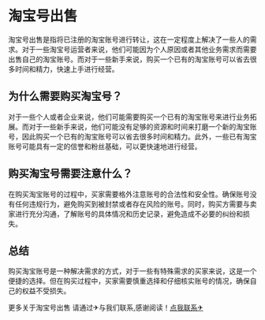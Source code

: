 # 淘宝号出售

淘宝号出售是指将已注册的淘宝账号进行转让，这在一定程度上解决了一些人的需求。对于一些淘宝号运营者来说，他们可能因为个人原因或者其他业务需求而需要出售自己的淘宝账号。而对于一些新手来说，购买一个已有的淘宝账号可以省去很多时间和精力，快速上手进行经营。

## 为什么需要购买淘宝号？

对于一些个人或者企业来说，他们可能需要购买一个已有的淘宝账号来进行业务拓展。而对于一些新手来说，他们可能没有足够的资源和时间来打磨一个新的淘宝账号，因此购买一个已有的淘宝账号可以省去很多时间和精力。此外，一些已有淘宝账号可能具有一定的信誉和粉丝基础，可以更快速地进行经营。

## 购买淘宝号需要注意什么？

在购买淘宝账号的过程中，买家需要格外注意账号的合法性和安全性。确保账号没有任何违规行为，避免购买到被封禁或者存在风险的账号。同时，购买方需要与卖家进行充分沟通，了解账号的具体情况和历史记录，避免造成不必要的纠纷和损失。

## 总结

购买淘宝账号是一种解决需求的方式，对于一些有特殊需求的买家来说，这是一个便捷的选择。但在购买过程中，买家需要慎重选择和仔细核实账号的情况，确保自己的权益不受损失。

更多关于淘宝号出售 请通过✈与我们联系,感谢阅读！[点我联系✈](https://www.k02.cc)